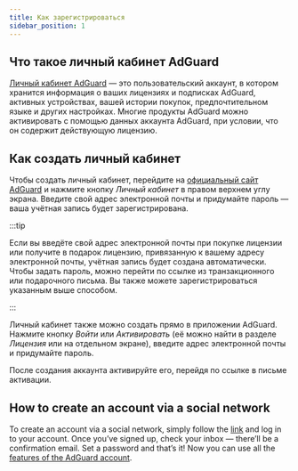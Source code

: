```yaml
---
title: Как зарегистрироваться
sidebar_position: 1
---
```


## Что такое личный кабинет AdGuard

[Личный кабинет AdGuard](https://my.adguard.com/) — это пользовательский аккаунт, в котором хранится информация о ваших лицензиях и подписках AdGuard, активных устройствах, вашей истории покупок, предпочтительном языке и других настройках. Многие продукты AdGuard можно активировать с помощью данных аккаунта AdGuard, при условии, что он содержит действующую лицензию.

## Как создать личный кабинет

Чтобы создать личный кабинет, перейдите на [официальный сайт AdGuard](https://adguard.com/welcome.html) и нажмите кнопку *Личный кабинет* в правом верхнем углу экрана. Введите свой адрес электронной почты и придумайте пароль — ваша учётная запись будет зарегистрирована.

:::tip

Если вы введёте свой адрес электронной почты при покупке лицензии или получите в подарок лицензию, привязанную к вашему адресу электронной почты, учётная запись будет создана автоматически. Чтобы задать пароль, можно перейти по ссылке из транзакционного или подарочного письма. Вы также можете зарегистрироваться указанным выше способом.

:::

Личный кабинет также можно создать прямо в приложении AdGuard. Нажмите кнопку *Войти* или *Активировать* (её можно найти в разделе *Лицензия* или на отдельном экране), введите адрес электронной почты и придумайте пароль.

После создания аккаунта активируйте его, перейдя по ссылке в письме активации.

## How to create an account via a social network

To create an account via a social network, simply follow the [link](https://auth.adguard.info/login.html) and log in to your account. Once you’ve signed up, check your inbox — there’ll be a confirmation email. Set a password and that’s it! Now you can use all the [features of the AdGuard account](https://adguard.app/kb/general/account/features/).
